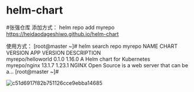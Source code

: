 # helm-chart

#张强仓库 添加方式：
helm repo add myrepo  https://heidaodageshiwo.github.io/helm-chart

使用方式：
[root@master ~]# helm search repo myrepo
NAME                    CHART VERSION   APP VERSION     DESCRIPTION                                       
myrepo/helloworld       0.1.0           1.16.0          A Helm chart for Kubernetes                       
myrepo/nginx            13.1.7          1.23.1          NGINX Open Source is a web server that can be a...
[root@master ~]# 


![c51d6917f82b751126cce9ebba14685](https://user-images.githubusercontent.com/29905182/187143154-95c8cbde-54a7-4d59-be07-2c22725e4410.jpg)


